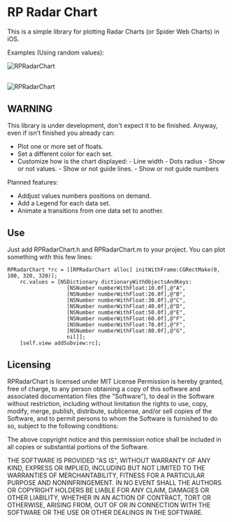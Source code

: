 RP Radar Chart
===============

This is a simple library for plotting Radar Charts (or Spider Web Charts) in
iOS. 

Examples (Using random values):

<img src="http://raspu.com/b/RPRadarA1.png" alt="RPRadarChart" title="RPRadarChart Example" style="display:block; margin: 10px auto 30px auto;" class="center">
<img src="http://raspu.com/b/RPRadarB2.png" alt="RPRadarChart" title="RPRadarChart Example" style="display:block; margin: 10px auto 30px auto;" class="center">

WARNING
-------

This library is under development, don't expect it to be finished. Anyway, even if isn't finished you already can:
  
  -  Plot one or more set of floats.
  -  Set a different color for each set.
  -  Customize how is the chart displayed:
    - Line width
    - Dots radius
    - Show or not values.
    - Show or not guide lines.
    - Show or not guide numbers

Planned features:

 - Addjust values numbers positions on demand. 
 - Add a Legend for each data set.
 - Animate a transitions from one data set to another.  

Use
---

Just add RPRadarChart.h and RPRadarChart.m to your project. You can plot something with this few lines:

```
RPRadarChart *rc = [[RPRadarChart alloc] initWithFrame:CGRectMake(0, 100, 320, 320)];
    rc.values = [NSDictionary dictionaryWithObjectsAndKeys:
                   [NSNumber numberWithFloat:10.0f],@"A",
                   [NSNumber numberWithFloat:20.0f],@"B",
                   [NSNumber numberWithFloat:30.0f],@"C",
                   [NSNumber numberWithFloat:40.0f],@"D",
                   [NSNumber numberWithFloat:50.0f],@"E",
                   [NSNumber numberWithFloat:60.0f],@"F",
                   [NSNumber numberWithFloat:70.0f],@"F",
                   [NSNumber numberWithFloat:80.0f],@"G",
                   nil]];
    [self.view addSubview:rc];
```



Licensing
---------

RPRadarChart is licensed under MIT License
Permission is hereby granted, free of charge, to any person obtaining a copy
of this software and associated documentation files (the "Software"), to deal
in the Software without restriction, including without limitation the rights
to use, copy, modify, merge, publish, distribute, sublicense, and/or sell
copies of the Software, and to permit persons to whom the Software is
furnished to do so, subject to the following conditions:

The above copyright notice and this permission notice shall be included in
all copies or substantial portions of the Software.

THE SOFTWARE IS PROVIDED "AS IS", WITHOUT WARRANTY OF ANY KIND, EXPRESS OR
IMPLIED, INCLUDING BUT NOT LIMITED TO THE WARRANTIES OF MERCHANTABILITY,
FITNESS FOR A PARTICULAR PURPOSE AND NONINFRINGEMENT. IN NO EVENT SHALL THE
AUTHORS OR COPYRIGHT HOLDERS BE LIABLE FOR ANY CLAIM, DAMAGES OR OTHER
LIABILITY, WHETHER IN AN ACTION OF CONTRACT, TORT OR OTHERWISE, ARISING FROM,
OUT OF OR IN CONNECTION WITH THE SOFTWARE OR THE USE OR OTHER DEALINGS IN
THE SOFTWARE.